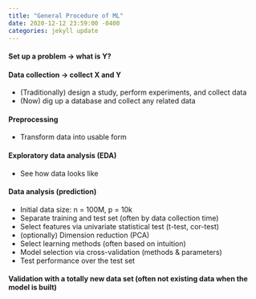 ```yaml
---
title: "General Procedure of ML"
date: 2020-12-12 23:59:00 -0400
categories: jekyll update
---
```



#### Set up a problem -> what is Y?
#### Data collection -> collect X and Y
- (Traditionally) design a study, perform experiments, and collect data
- (Now) dig up a database and collect any related data 

#### Preprocessing
- Transform data into usable form 

#### Exploratory data analysis (EDA)
- See how data looks like 

#### Data analysis (prediction)
- Initial data size: n = 100M, p = 10k
- Separate training and test set (often by data collection time)
- Select features via univariate statistical test (t-test, cor-test)
- (optionally) Dimension reduction (PCA)
- Select learning methods (often based on intuition)
- Model selection via cross-validation (methods & parameters)
- Test performance over the test set

#### Validation with a totally new data set (often not existing data when the model is built)